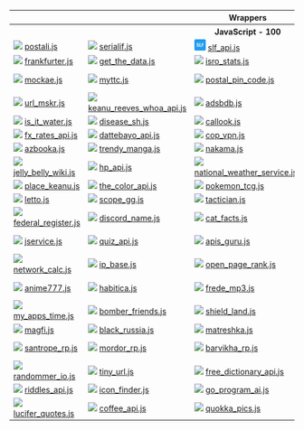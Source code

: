 <body>
  <table>
    <tr> <th colspan="5">Wrappers</th> </tr>
    <tr> <th colspan="5">JavaScript - 100</th> </tr>
    <tr>
      <td>
        <img src="https://postali.app/favicon.svg" height="20px">
        <a href="https://github.com/dee-shar/postali.js"> postali.js </a> </td>
      <td>
        <img src="https://color.serialif.com/images/favicon.png" height="20px">
        <a href="https://github.com/dee-shar/serialif.js"> serialif.js </a> </td>
      <td>
        <img src="https://github.com/slftool/slftool.github.io/blob/master/icon.png?raw=true" height="20px">
        <a href="https://github.com/dee-shar/slf_api.js"> slf_api.js </a> </td>
      <td>
        <img src="https://github.com/user-attachments/assets/6a53f6f6-9049-46f5-ba69-16bf0233cd1f" height="20px">
        <a href="https://github.com/dee-shar/stephen_king_api.js"> stephen_king_api.js </a> </td>
      <td>
        <img src="https://encrypted-tbn0.gstatic.com/images?q=tbn:ANd9GcSJ72ONndRqb3ljhty-gkZesBoXOuMSAgy8gA&s" height="20px">
        <a href="https://github.com/dee-shar/vat_comply.js"> vat_comply.js </a> </td>
    </tr>
    <tr>
      <td>
        <img src="https://frankfurter.dev/favicon.svg?v=1748629791" height="20px">
        <a href="https://github.com/dee-shar/frankfurter.js"> frankfurter.js </a> </td>
      <td>
        <img src="https://github.com/user-attachments/assets/733c1eef-8a9f-4e30-acdf-30e6269a6202" height="20px">
        <a href="https://github.com/dee-shar/get_the_data.js"> get_the_data.js </a> </td>
      <td>
        <img src="https://isrostats.in/favicon.ico" height="20px">
        <a href="https://github.com/dee-shar/isro_stats.js"> isro_stats.js </a> </td>
      <td>
        <img src="https://libretranslate.com/static/icon.svg" height="20px">
        <a href="https://github.com/dee-shar/libre_translate.js"> libre_translate.js </a> </td>
      <td>
        <img src="https://github.com/user-attachments/assets/cf229db3-3cf4-41d0-a7ca-95926b6f5160" height="20px">
        <a href="https://github.com/dee-shar/logo_types.js"> logo_types.js </a> </td>
    </tr>
    <tr>
      <td>
        <img src="https://mockae.com/wp-content/uploads/2024/08/cropped-android-chrome-512x512-1-192x192.png" height="20px">
        <a href="https://github.com/dee-shar/mockae.js"> mockae.js </a> </td>
      <td>
        <img src="https://myttc.ca/images/logo.png" height="20px">
        <a href="https://github.com/dee-shar/myttc.js"> myttc.js </a> </td>
      <td>
        <img src="https://github.com/user-attachments/assets/16af8ee6-392a-4c96-bed3-625be2afb3a5" height="20px">
        <a href="https://github.com/dee-shar/postal_pin_code.js"> postal_pin_code.js </a> </td>
      <td>
        <img src="https://www.refugerestrooms.org/assets/logo-100x100-86f97aa57df88c23fc970a8860578fc8d5b45b6c74ea1b437774e2bedb2a771f.png" height="20px">
        <a href="https://github.com/dee-shar/refuge_restrooms.js"> refuge_restrooms.js </a> </td>
      <td>
        <img src="https://italian-jokes.vercel.app/favicon.ico" height="20px">
        <a href="https://github.com/dee-shar/italian_jokes_api.js"> italian_jokes_api.js </a> </td>
    </tr>
    <tr>
      <td>
        <img src="https://axorax.github.io/urlmskr/favicon.svg" height="20px">
        <a href="https://github.com/dee-shar/url_mskr.js"> url_mskr.js </a> </td>
      <td>
        <img src="https://whoa.onrender.com/static/media/Logo.f1d6ed215b2053ffc268.png" height="20px">
        <a href="https://github.com/dee-shar/keanu_reeves_whoa_api.js"> keanu_reeves_whoa_api.js </a> </td>
      <td>
        <img src="https://www.adsbdb.com/images/android-chrome-512x512.png" height="20px">
        <a href="https://github.com/dee-shar/adsbdb.js"> adsbdb.js </a> </td>
      <td>
        <img src="https://github.com/user-attachments/assets/a05e6c8c-2724-4b3f-8c5e-c3fac9c960cd" height="20px">
        <a href="https://github.com/dee-shar/bhagavad_gita_api.js"> bhagavad_gita_api.js </a> </td>
      <td>
        <img src="https://apislist.com/storage/2026/icon.png" height="20px">
        <a href="https://github.com/dee-shar/pun_api.js"> pun_api.js </a> </td>
    </tr>
    <tr>
      <td>
        <img src="https://github.com/user-attachments/assets/2242d0cf-624c-4852-a229-a3bc483ba6c3" height="20px">
        <a href="https://github.com/dee-shar/is_it_water.js"> is_it_water.js </a> </td>
      <td>
        <img src="https://disease.sh/assets/img/icon_caw_simple.png" height="20px">
        <a href="https://github.com/dee-shar/disease_sh.js"> disease_sh.js </a> </td>
      <td>
        <img src="https://callook.info/favicon.ico" height="20px">
        <a href="https://github.com/dee-shar/callook.js"> callook.js </a> </td>
      <td>
        <img src="https://digidates.de/img/digidates-logo.svg" height="20px">
        <a href="https://github.com/dee-shar/digi_dates.js"> digi_dates.js </a> </td>
      <td>
        <img src="https://docs.zelda.fanapis.com/img/logo.png" height="20px">
        <a href="https://github.com/dee-shar/zelda_api.js"> zelda_api.js </a> </td>
    </tr>
    <tr>
      <td>
        <img src="https://fxratesapi.com/_next/image?url=%2F_next%2Fstatic%2Fmedia%2Flogo.2a6b4d01.png&w=492&q=75" height="20px">
        <a href="https://github.com/dee-shar/fx_rates_api.js"> fx_rates_api.js </a> </td>
      <td>
        <img src="https://api-dattebayo.vercel.app/assets/images/logo.png" height="20px">
        <a href="https://github.com/dee-shar/dattebayo_api.js"> dattebayo_api.js </a> </td>
      <td>
        <img src="https://copvpn.com/wp-content/uploads/2023/10/logo.svg" height="20px">
        <a href="https://github.com/dee-shar/cop_vpn.js"> cop_vpn.js </a> </td>
      <td>
        <img src="https://tolle.io/images/tolle_logo.png" height="20px">
        <a href="https://github.com/dee-shar/tolle_vpn.js"> tolle_vpn.js </a> </td>
      <td>
        <img src="https://github.com/user-attachments/assets/ed4d2f0e-f1f5-4b16-9485-aa0de0821a2a" height="20px">
        <a href="https://github.com/dee-shar/norm.js"> norm.js </a> </td>
    </tr>
    <tr>
      <td>
        <img src="https://azbooka.ru/favicon.svg" height="20px">
        <a href="https://github.com/dee-shar/azbooka.js"> azbooka.js </a> </td>
      <td>
        <img src="https://github.com/user-attachments/assets/a8551b6a-9d7b-4c9e-9aec-90aa1104ac6d" height="20px">
        <a href="https://github.com/dee-shar/trendy_manga.js"> trendy_manga.js </a> </td>
      <td>
        <img src="https://nakama.social//icons/logo-circle.svg" height="20px">
        <a href="https://github.com/dee-shar/nakama.js"> nakama.js </a> </td>
      <td>
        <img src="https://mail.tm/apple-touch-icon.png" height="20px">
        <a href="https://github.com/dee-shar/mail_tm.js"> mail_tm.js </a> </td>
      <td>
        <img src="https://getnada.cc/wp-content/uploads/2023/11/getnada-white.png" height="20px">
        <a href="https://github.com/dee-shar/nada.js"> nada.js </a> </td>
    </tr>
    <tr>
      <td>
        <img src="https://jelly-belly-wiki.netlify.app/static/media/fivcon-final.799a6a76d33db1724b5c.png" height="20px">
        <a href="https://github.com/dee-shar/jelly_belly_wiki.js"> jelly_belly_wiki.js </a> </td>
      <td>
        <img src="https://hp-api.onrender.com/images/Favicons/icons8-harry-potter-papercut-512.png" height="20px">
        <a href="https://github.com/dee-shar/hp_api.js"> hp_api.js </a> </td>
      <td>
        <img src="https://www.weather.gov/bundles/templating/images/header/header.png" height="20px">
        <a href="https://github.com/dee-shar/national_weather_service.js"> national_weather_service.js </a> </td>
      <td>
        <img src="https://strangerthings-quotes.vercel.app/images/favicon.png" height="20px">
        <a href="https://github.com/dee-shar/stranger_things_quotes.js"> stranger_things_quotes.js </a> </td>
      <td>
        <img src="https://publicapi.dev/images/logos/whatthecommit.com.png" height="20px">
        <a href="https://github.com/dee-shar/what_the_commit.js"> what_the_commit.js </a> </td>
    </tr>
    <tr>
      <td>
        <img src="https://placekeanu.com/static/apple-touch-icon.png" height="20px">
        <a href="https://github.com/dee-shar/place_keanu.js"> place_keanu.js </a> </td>
      <td>
        <img src="https://www.thecolorapi.com/images/favicon.png" height="20px">
        <a href="https://github.com/dee-shar/the_color_api.js"> the_color_api.js </a> </td>
      <td>
        <img src="https://docs.pokemontcg.io/img/gengar.png" height="20px">
        <a href="https://github.com/dee-shar/pokemon_tcg.js"> pokemon_tcg.js </a> </td>
      <td>
        <img src="https://5e-bits.github.io/docs/img/favicon.ico" height="20px">
        <a href="https://github.com/dee-shar/dnd5e_api.js"> dnd5e_api.js </a> </td>
      <td>
        <img src="https://c1.tablecdn.com/pa/city-bikes-api.jpg" height="20px">
        <a href="https://github.com/dee-shar/city_bikes.js"> city_bikes.js </a> </td>
    </tr>
    <tr>
      <td>
        <img src="https://letto.app/android-icon-192x192.png" height="20px">
        <a href="https://github.com/dee-shar/letto.js"> letto.js </a> </td>
      <td>
        <img src="https://github.com/user-attachments/assets/db93e4d3-8d3d-4053-a180-242ea78c315f" height="20px">
        <a href="https://github.com/dee-shar/scope_gg.js"> scope_gg.js </a> </td>
      <td>
        <img src="https://play-lh.googleusercontent.com/Fdl7pkrh6aaKtQX5qbFhINpfbdyYvHTief7qo69ibN7OQLESAmwI1NHdkWnzQ5y5zMJ4=w480-h960-rw" height="20px">
        <a href="https://github.com/dee-shar/tactician.js"> tactician.js </a> </td>
      <td>
        <img src="https://anime.fans/logo512.png" height="20px">
        <a href="https://github.com/dee-shar/anime_fans.js"> anime_fans.js </a> </td>
      <td>
        <img src="https://csfloat.com/assets/n-mini-logo.png" height="20px">
        <a href="https://github.com/dee-shar/cs_float.js"> cs_float.js </a> </td>
    </tr>
    <tr>
      <td>
        <img src="https://user-images.githubusercontent.com/77536370/186207075-d7e83e9f-1739-442c-92d3-5a57daa2275d.svg" height="20px">
        <a href="https://github.com/dee-shar/federal_register.js"> federal_register.js </a> </td>
      <td>
        <img src="https://discord.name/apple-touch-icon.png" height="20px">
        <a href="https://github.com/dee-shar/discord_name.js"> discord_name.js </a> </td>
      <td>
        <img src="https://i.imgur.com/9RGJ5Ea.png" height="20px">
        <a href="https://github.com/dee-shar/cat_facts.js"> cat_facts.js </a> </td>
      <td>
        <img src="https://randomfox.ca/logo.png" height="20px">
        <a href="https://github.com/dee-shar/random_fox.js"> random_fox.js </a> </td>
      <td>
        <img src="https://publicapi.dev/images/logos/xkcd.com.png" height="20px">
        <a href="https://github.com/dee-shar/xkcd.js"> xkcd.js </a> </td>
    </tr>
    <tr>
      <td>
        <img src="https://raw.githubusercontent.com/sottenad/jService/refs/heads/master/public/images/trebek.png" height="20px">
        <a href="https://github.com/dee-shar/jservice.js"> jservice.js </a> </td>
      <td>
        <img src="https://quizapi.io/storage/QuizApi_Logo_White.png" height="20px">
        <a href="https://github.com/dee-shar/quiz_api.js"> quiz_api.js </a> </td>
      <td>
        <img src="https://apis.guru/images/svg/logo.svg" height="20px">
        <a href="https://github.com/dee-shar/apis_guru.js"> apis_guru.js </a> </td>
      <td>
        <img src="https://macaddress.io/images/vertical-logo-black.png?v=2" height="20px">
        <a href="https://github.com/dee-shar/mac_address_io.js"> mac_address_io.js </a> </td>
      <td>
        <img src="https://proxykingdom.com/assets/images/brand.png" height="20px">
        <a href="https://github.com/dee-shar/proxy_kingdom.js"> proxy_kingdom.js </a> </td>
    </tr>
    <tr>
      <td>
        <img src="https://networkcalc.com/images/logo.png" height="20px">
        <a href="https://github.com/dee-shar/network_calc.js"> network_calc.js </a> </td>
      <td>
        <img src="https://ipbase.com/img/ipbase_logo.svg" height="20px">
        <a href="https://github.com/dee-shar/ip_base.js"> ip_base.js </a> </td>
      <td>
        <img src="https://www.domcop.com/openpagerank/assets/images/OpenPageRank.png" height="20px">
        <a href="https://github.com/dee-shar/open_page_rank.js"> open_page_rank.js </a> </td>
      <td>
        <img src="https://weheartit.com/images/logo.svg" height="20px">
        <a href="https://github.com/dee-shar/we_heart_it.js"> we_heart_it.js </a> </td>
      <td>
        <img src="https://cdn-misc.brawlify.com/front/Star.svg" height="20px">
        <a href="https://github.com/dee-shar/brawlify.js"> brawlify.js </a> </td>
    </tr>
    <tr>
      <td>
        <img src="https://anime777.ru/apple-icon-512x512.png" height="20px">
        <a href="https://github.com/dee-shar/anime777.js"> anime777.js </a> </td>
      <td>
        <img src="https://upload.wikimedia.org/wikipedia/ru/0/06/Habitica_logo.png" height="20px">
        <a href="https://github.com/dee-shar/habitica.js"> habitica.js </a> </td>
      <td>
        <img src="https://fredemp3.ru/favicon.ico" height="20px">
        <a href="https://github.com/dee-shar/frede_mp3.js"> frede_mp3.js </a> </td>
      <td>
        <img src="https://play-lh.googleusercontent.com/WsGICIZQvP1eEx-TjN0TeWHWdpqENuV7lNIA-IYNu6rVHBlmM76mFVoWSIDxCxG3CA" height="20px">
        <a href="https://github.com/dee-shar/flapping_cage.js"> flapping_cage.js </a> </td>
      <td>
        <img src="https://play-lh.googleusercontent.com/Q5umRrv41VdUx9Pj7FBO_Ra8pHSchpsaivF9Ng0QTGZQT-DGJdu_EhnT8su_Tc7oi2Y" height="20px">
        <a href="https://github.com/dee-shar/flapping_together.js"> flapping_together.js </a> </td>
    </tr>
    <tr>
      <td>
        <img src="https://play-lh.googleusercontent.com/eWrjwwOC9YreoEiCKUTLA8fH5-dz3QCFH39A9S5u3APcZNpvYZ1mVxV5dvBWD1vc7L7x=w240-h480-rw" height="20px">
        <a href="https://github.com/dee-shar/my_apps_time.js"> my_apps_time.js </a> </td>
      <td>
        <img src="https://hyperkani.com/wp-content/uploads/2021/02/BomberLogo_BG_1_700px_tiny.png" height="20px">
        <a href="https://github.com/dee-shar/bomber_friends.js"> bomber_friends.js </a> </td>
      <td>
        <img src="https://user-images.githubusercontent.com/77536370/200382040-8f549a49-80fd-497f-b88b-d52d2d67ba39.png" height="20px">
        <a href="https://github.com/dee-shar/shield_land.js"> shield_land.js </a> </td>
      <td>
        <img src="https://play-lh.googleusercontent.com/ZX-LIMGoP14MnT3cfLYL2BRh9FvojYipkkUgV1_t6qbGDecf0JH3dW_Ah4Trutc2KA" height="20px">
        <a href="https://github.com/dee-shar/brainly.js"> brainly.js </a> </td>
      <td>
        <img src="https://play-lh.googleusercontent.com/pKnaImaiY9nabDTkvBRcz15LPKVvMFukqDMeotHPCYRw4Ce0J1w5pYgHKYpf6-UTXQ=w240-h480-rw" height="20px">
        <a href="https://github.com/dee-shar/main.js"> main.js </a> </td>
    </tr>
    <tr>
      <td>
        <img src="https://user-images.githubusercontent.com/77536370/209464586-25b1298e-a7fe-44e3-ac04-8a5563cab520.png" height="20px">
        <a href="https://github.com/dee-shar/magfi.js"> magfi.js </a> </td>
      <td>
        <img src="https://user-images.githubusercontent.com/77536370/209464629-3d0961ed-3f4d-439a-b925-bb1f6a1a4a66.png" height="20px">
        <a href="https://github.com/dee-shar/black_russia.js"> black_russia.js </a> </td>
      <td>
        <img src="https://user-images.githubusercontent.com/77536370/209464609-77ad4870-c947-425f-97ee-09814380d2e3.png" height="20px">
        <a href="https://github.com/dee-shar/matreshka.js"> matreshka.js </a> </td>
      <td>
        <img src="https://play-lh.googleusercontent.com/iSNtfoXRWQMQDgU5COv877QvLLDwN4yJuAccG8M0MwtFYrZjQJZXRGVoU-Jt3w0FM89e" height="20px">
        <a href="https://github.com/dee-shar/world_noor.js"> world_noor.js </a> </td>
      <td>
        <img src="https://user-images.githubusercontent.com/77536370/209464662-caf7ff2c-66c6-4c90-aca6-5d635ef44f01.png" height="20px">
        <a href="https://github.com/dee-shar/role_gate.js"> role_gate.js </a> </td>
    </tr>
    <tr>
      <td>
        <img src="https://user-images.githubusercontent.com/77536370/209464692-ba115d9e-ff65-4215-8498-6628e17d8367.png" height="20px">
        <a href="https://github.com/dee-shar/santrope_rp.js"> santrope_rp.js </a> </td>
      <td>
        <img src="https://user-images.githubusercontent.com/77536370/209562868-089d20a0-3ca8-4071-8013-88fde3692e9a.png" height="20px">
        <a href="https://github.com/dee-shar/mordor_rp.js"> mordor_rp.js </a> </td>
      <td>
        <img src="https://user-images.githubusercontent.com/77536370/210063603-3fbda69a-55f3-4210-b1b7-11be6fe1e7f2.png" height="20px">
        <a href="https://github.com/dee-shar/barvikha_rp.js"> barvikha_rp.js </a> </td>
      <td>
        <img src="https://play-lh.googleusercontent.com/aaGjX6qQAk2yc62CCg8VDddqPsEj3ELvA6SpX_SuXYVmQih77wUrUZm17-jMql-cmA" height="20px">
        <a href="https://github.com/dee-shar/bottled.js"> bottled.js </a> </td>
      <td>
        <img src="https://web-static.cdn.boltgaming.io/store2/gambit_1748601927653/gambitLogoSite.webp" height="20px">
        <a href="https://github.com/dee-shar/store_standoff2.js"> store_standoff2.js </a> </td>
    </tr>
    <tr>
      <td>
        <img src="https://randommer.io/images/thumbnails/randommer.png" height="20px">
        <a href="https://github.com/dee-shar/randommer_io.js"> randommer_io.js </a> </td>
      <td>
        <img src="https://tiny.cc/public/images/newlogo.png" height="20px">
        <a href="https://github.com/dee-shar/tiny_url.js"> tiny_url.js </a> </td>
      <td>
        <img src="https://dictionaryapi.dev/favicon.ico" height="20px">
        <a href="https://github.com/dee-shar/free_dictionary_api.js"> free_dictionary_api.js </a> </td>
      <td>
        <img src="https://hindi-quotes.vercel.app/assets/quote.png" height="20px">
        <a href="https://github.com/dee-shar/hindi_quotes.js"> hindi_quotes.js </a> </td>
      <td>
        <img src="http://numbersapi.com/img/favicon.ico" height="20px">
        <a href="https://github.com/dee-shar/numbers_api.js"> numbers_api.js </a> </td>
    </tr>
    <tr>
      <td>
        <img src="https://riddles-api.vercel.app/assets/puzzle.png" height="20px">
        <a href="https://github.com/dee-shar/riddles_api.js"> riddles_api.js </a> </td>
      <td>
        <img src="https://user-images.githubusercontent.com/77536370/213907111-e64296b0-0f28-4e84-b8d1-affd204f83a5.svg" height="20px">
        <a href="https://github.com/dee-shar/icon_finder.js"> icon_finder.js </a> </td>
      <td>
        <img src="https://web.archive.org/web/20230421162943if_/https://goprogram.ai/favicon.ico" height="20px">
        <a href="https://github.com/dee-shar/go_program_ai.js"> go_program_ai.js </a> </td>
      <td>
        <img src="https://animechan.io/_next/image?url=%2Fanimechan-logo.png&w=640&q=75" height="20px">
        <a href="https://github.com/dee-shar/anime_chan.js"> anime_chan.js </a> </td>
      <td>
        <img src="https://user-images.githubusercontent.com/77536370/213914668-4e775b85-3a56-48c6-b1e0-7b1c5c46c75d.jpg" height="20px">
        <a href="https://github.com/dee-shar/jc_quotes.js"> jc_quotes.js </a> </td>
    </tr>
    <tr>
      <td>
        <img src="https://lucifer-quotes.vercel.app/images/favicon.png" height="20px">
        <a href="https://github.com/dee-shar/lucifer_quotes.js"> lucifer_quotes.js </a> </td>
      <td>
        <img src="https://coffee.alexflipnote.dev/assets/profile.png" height="20px">
        <a href="https://github.com/dee-shar/coffee_api.js"> coffee_api.js </a> </td>
      <td>
        <img src="https://avatars.githubusercontent.com/u/119902381?s=200&v=4" height="20px">
        <a href="https://github.com/dee-shar/quokka_pics.js"> quokka_pics.js </a> </td>
      <td>
        <img src="https://rapidapi.com/cdn/images?url=https://rapidapi-prod-apis.s3.amazonaws.com/d3a34aa5-b743-444c-9f27-2efe0bea7b9a.png" height="20px">
        <a href="https://github.com/dee-shar/testimonial_api.js"> testimonial_api.js </a> </td>
      <td>
        <img src="https://yesno.wtf/assets/favicons/favicon-196x196-d7156a060e23907ce2dce339a7fef7df.png" height="20px">
        <a href="https://github.com/dee-shar/yes_no.js"> yes_no.js </a> </td>
  </table>
</body>
